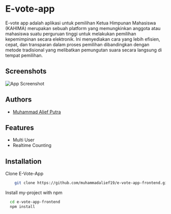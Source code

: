 # E-vote-app

E-vote app adalah aplikasi untuk pemilihan Ketua Himpunan Mahasiswa (KAHIMA) merupakan sebuah platform yang memungkinkan anggota atau mahasiswa suatu perguruan tinggi untuk melakukan pemilihan kepemimpinan secara elektronik. Ini menyediakan cara yang lebih efisien, cepat, dan transparan dalam proses pemilihan dibandingkan dengan metode tradisional yang melibatkan pemungutan suara secara langsung di tempat pemilihan.

## Screenshots

![App Screenshot](https://via.placeholder.com/468x300?text=App+Screenshot+Here)

## Authors

- [Muhammad Alief Putra](https://www.github.com/muhammadalief19)

## Features

- Multi User
- Realtime Counting

## Installation

Clone E-Vote-App

```bash
    git clone https://github.com/muhammadalief19/e-vote-app-frontend.git
```

Install my-project with npm

```bash
  cd e-vote-app-frontend
  npm install
```
